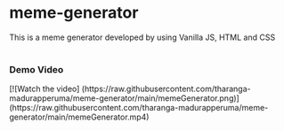 # meme-generator
This is a meme generator developed by using Vanilla JS, HTML and CSS
<br><br>
<h3>Demo Video</h3>
[![Watch the video]
(https://raw.githubusercontent.com/tharanga-madurapperuma/meme-generator/main/memeGenerator.png)]
(https://raw.githubusercontent.com/tharanga-madurapperuma/meme-generator/main/memeGenerator.mp4)
